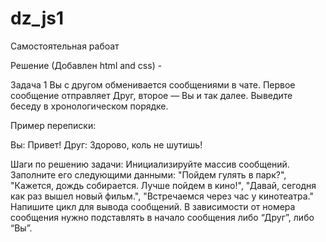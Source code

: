 # dz_js1
Самостоятельная рабоат 

Решение (Добавлен html and css) - 

Задача 1
Вы с другом обменивается сообщениями в чате. Первое сообщение отправляет Друг, второе — Вы и так далее. Выведите беседу в хронологическом порядке.

Пример переписки:

Вы: Привет!
Друг: Здорово, коль не шутишь!

Шаги по решению задачи:
Инициализируйте массив сообщений.
Заполните его следующими данными:
"Пойдем гулять в парк?",
"Кажется, дождь собирается. Лучше пойдем в кино!",
"Давай, сегодня как раз вышел новый фильм.",
"Встречаемся через час у кинотеатра."
Напишите цикл для вывода сообщений.
В зависимости от номера сообщения нужно подставлять в начало сообщения либо “Друг”, либо “Вы”.